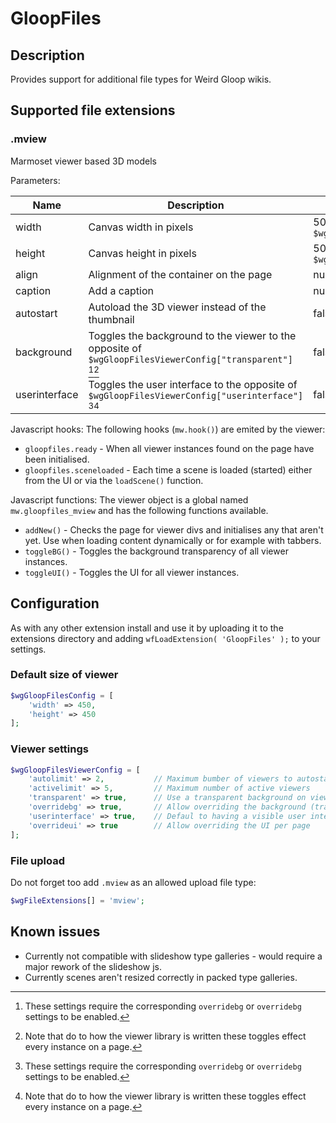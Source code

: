# GloopFiles
## Description
Provides support for additional file types for Weird Gloop wikis.


## Supported file extensions

### .mview
Marmoset viewer based 3D models


Parameters:

| Name | Description | Default value |
| ---- | ----------- | ------------- |
| width | Canvas width in pixels | 500 or `$wgGloopFilesConfig["width"]` |
| height | Canvas height in pixels | 500 or `$wgGloopFilesConfig["height"]` |
| align | Alignment of the container on the page | null |
| caption | Add a caption | null |
| autostart | Autoload the 3D viewer instead of the thumbnail | false |
| background | Toggles the background to the viewer to the opposite of `$wgGloopFilesViewerConfig["transparent"]` [^1][^2]| false |
| userinterface | Toggles the user interface to the opposite of `$wgGloopFilesViewerConfig["userinterface"]` [^1][^2]| false |

[^1]: These settings require the corresponding `overridebg` or `overridebg` settings to be enabled.
[^2]: Note that do to how the viewer library is written these toggles effect every instance on a page.


Javascript hooks:
The following hooks (`mw.hook()`) are emited by the viewer:

* `gloopfiles.ready` - When all viewer instances found on the page have been initialised.
* `gloopfiles.sceneloaded` - Each time a scene is loaded (started) either from the UI or via the `loadScene()` function.


Javascript functions:
The viewer object is a global named `mw.gloopfiles_mview` and has the following functions available.

* `addNew()` - Checks the page for viewer divs and initialises any that aren't yet. Use when loading content dynamically or for example with tabbers.
* `toggleBG()` - Toggles the background transparency of all viewer instances.
* `toggleUI()` - Toggles the UI for all viewer instances.


## Configuration
As with any other extension install and use it by uploading it to the extensions directory and adding `wfLoadExtension( 'GloopFiles' );` to your settings.

### Default size of viewer
```php
$wgGloopFilesConfig = [
	'width' => 450,
	'height' => 450
];
```


### Viewer settings
```php
$wgGloopFilesViewerConfig = [
	'autolimit' => 2,			// Maximum bumber of viewers to autostart
	'activelimit' => 5,			// Maximum number of active viewers
	'transparent' => true,		// Use a transparent background on viewers
	'overridebg' => true,		// Allow overriding the background (transparent or not) per page
	'userinterface' => true,	// Defaul to having a visible user interface
	'overrideui' => true		// Allow overriding the UI per page
];
```


### File upload
Do not forget too add `.mview` as an allowed upload file type:
```php
$wgFileExtensions[] = 'mview';
```


## Known issues
* Currently not compatible with slideshow type galleries - would require a major rework of the slideshow js.
* Currently scenes aren't resized correctly in packed type galleries.